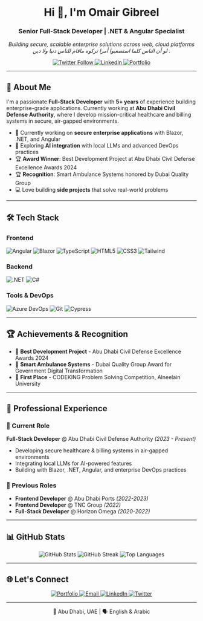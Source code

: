 <div align="center">
  <h1>Hi 👋, I'm Omair Gibreel</h1>
  <h3>Senior Full-Stack Developer | .NET & Angular Specialist</h3>
  
  <p>
    <em>Building secure, scalable enterprise solutions across web,  cloud platforms</em>
    <em>لو أن الناس كلما استصعبوا أمرا تركوه ماقام للناس دنيا ولا دين .</em>
  </p>

  <a href="https://twitter.com/comrade96">
    <img src="https://img.shields.io/twitter/follow/comrade96?logo=twitter&style=for-the-badge" alt="Twitter Follow" />
  </a>
  <a href="https://linkedin.com/in/omair-gibreel">
    <img src="https://img.shields.io/badge/-LinkedIn-0077B5?style=for-the-badge&logo=linkedin&logoColor=white" alt="LinkedIn" />
  </a>
  <a href="https://omir.dev">
    <img src="https://img.shields.io/badge/Portfolio-FF5722?style=for-the-badge&logo=firefox&logoColor=white" alt="Portfolio" />
  </a>
</div>

---

## 🚀 About Me

I'm a passionate **Full-Stack Developer** with **5+ years** of experience building enterprise-grade applications. Currently working at **Abu Dhabi Civil Defense Authority**, where I develop mission-critical healthcare and billing systems in secure, air-gapped environments.

- 🔭 Currently working on **secure enterprise applications** with Blazor, .NET, and Angular
- 🌱 Exploring **AI integration** with local LLMs and advanced DevOps practices
- 🏆 **Award Winner**: Best Development Project at Abu Dhabi Civil Defense Excellence Awards 2024
- 🏆 **Recognition**: Smart Ambulance Systems honored by Dubai Quality Group
- 💻 Love building **side projects** that solve real-world problems 

---

## 🛠️ Tech Stack

### Frontend
![Angular](https://img.shields.io/badge/Angular-DD0031?style=for-the-badge&logo=angular&logoColor=white)
![Blazor](https://img.shields.io/badge/Blazor-512BD4?style=for-the-badge&logo=blazor&logoColor=white)
![TypeScript](https://img.shields.io/badge/TypeScript-007ACC?style=for-the-badge&logo=typescript&logoColor=white)
![HTML5](https://img.shields.io/badge/HTML5-E34F26?style=for-the-badge&logo=html5&logoColor=white)
![CSS3](https://img.shields.io/badge/CSS3-1572B6?style=for-the-badge&logo=css3&logoColor=white)
![Tailwind](https://img.shields.io/badge/Tailwind_CSS-38B2AC?style=for-the-badge&logo=tailwind-css&logoColor=white)

### Backend
![.NET](https://img.shields.io/badge/.NET-512BD4?style=for-the-badge&logo=dotnet&logoColor=white)
![C#](https://img.shields.io/badge/C%23-239120?style=for-the-badge&logo=c-sharp&logoColor=white)

### Tools & DevOps
![Azure DevOps](https://img.shields.io/badge/Azure_DevOps-0078D4?style=for-the-badge&logo=azure-devops&logoColor=white)
![Git](https://img.shields.io/badge/Git-F05032?style=for-the-badge&logo=git&logoColor=white)
![Cypress](https://img.shields.io/badge/Cypress-17202C?style=for-the-badge&logo=cypress&logoColor=white)

---

## 🏆 Achievements & Recognition

- 🥇 **Best Development Project** - Abu Dhabi Civil Defense Excellence Awards 2024
- 🏅 **Smart Ambulance Systems** - Dubai Quality Group Award for Government Digital Transformation
- 🥇 **First Place** - CODEKING Problem Solving Competition, Alneelain University

---

## 💼 Professional Experience

### 🏢 Current Role
**Full-Stack Developer** @ Abu Dhabi Civil Defense Authority *(2023 - Present)*
- Developing secure healthcare & billing systems in air-gapped environments
- Integrating local LLMs for AI-powered features
- Building with Blazor, .NET, Angular, and enterprise DevOps practices

### 🚢 Previous Roles
- **Frontend Developer** @ Abu Dhabi Ports *(2022-2023)*
- **Frontend Developer** @ TNC Group *(2022)*
- **Full-Stack Developer** @ Horizon Omega *(2020-2022)*

---

## 📊 GitHub Stats

<div align="center">
  <img src="https://github-readme-stats.vercel.app/api?username=comrade1996&show_icons=true&theme=radical&hide_border=true&count_private=true" alt="GitHub Stats" />
  
  <img src="https://github-readme-streak-stats.herokuapp.com/?user=comrade1996&theme=radical&hide_border=true" alt="GitHub Streak" />
  
  <img src="https://github-readme-stats.vercel.app/api/top-langs/?username=comrade1996&layout=compact&theme=radical&hide_border=true" alt="Top Languages" />
</div>

---

## 🌐 Let's Connect

<div align="center">
  <a href="https://omir.dev">
    <img src="https://img.shields.io/badge/Portfolio-Visit%20My%20Website-FF5722?style=for-the-badge&logo=firefox&logoColor=white" alt="Portfolio" />
  </a>
  <a href="mailto:omirgibreel7@gmail.com">
    <img src="https://img.shields.io/badge/Email-Contact%20Me-D14836?style=for-the-badge&logo=gmail&logoColor=white" alt="Email" />
  </a>
  <a href="https://linkedin.com/in/omair-gibreel">
    <img src="https://img.shields.io/badge/LinkedIn-Connect-0077B5?style=for-the-badge&logo=linkedin&logoColor=white" alt="LinkedIn" />
  </a>
  <a href="https://twitter.com/comrade96">
    <img src="https://img.shields.io/badge/Twitter-Follow-1DA1F2?style=for-the-badge&logo=twitter&logoColor=white" alt="Twitter" />
  </a>
</div>

---

<div align="center"> 
  <p>📍 Abu Dhabi, UAE | 🗣️ English & Arabic</p>
</div>
